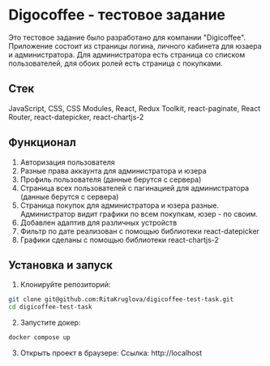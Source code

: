 # Digocoffee - тестовое задание

Это тестовое задание было разработано для компании "Digicoffee". Приложение состоит из страницы логина, личного кабинета для юзаера и администратора. Для администратора есть страница со списком пользователей, для обоих ролей есть страница с покупками.

## Стек

JavaScript, CSS, CSS Modules, React, Redux Toolkit, react-paginate, React Router, react-datepicker, react-chartjs-2

## Функционал

1. Авторизация пользователя
2. Разные права аккаунта для администратора и юзера
2. Профиль пользователя (данные берутся с сервера)
3. Страница всех пользователей с пагинацией для администратора (данные берутся с сервера)
4. Страница покупок для администратора и юзера разные. Администратор видит графики по всем покупкам, юзер - по своим.
5. Добавлен адаптив для различных устройств
6. Фильтр по дате реализован с помощью библиотеки react-datepicker
7. Графики сделаны с помощью библиотеки react-chartjs-2

## Установка и запуск

1. Клонируйте репозиторий:
```bash
git clone git@github.com:RitaKruglova/digicoffee-test-task.git
cd digicoffee-test-task
```
2. Запустите докер:

```bash
docker compose up
```
3. Открыть проект в браузере:
Ссылка: http://localhost